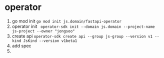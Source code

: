 # operator

1. go mod init
```go mod init js.domain/fastapi-operator```
2. operator init
``` operator-sdk init --domain js.domain --project-name js-project --owner "jongsoo"```
3. create api
```operator-sdk create api --group js-group --version v1 --kind JsKind --version v1beta1 ```
4. add spec
5. 